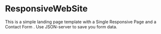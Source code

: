# ResponsiveWebSite
This is a simple landing page template with a Single Responsive Page and a Contact Form .
Use JSON-server to save you form data.
